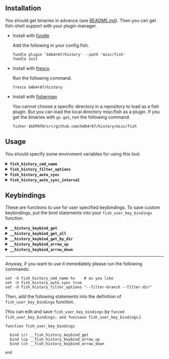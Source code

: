 ## Installation

You should get binaries in advance (see [README.md](https://github.com/b4b4r07/history/blob/master/README.md#installation)). Then you can get fish-shell support with your plugin manager. 

- Install with [fundle](https://github.com/tuvistavie/fundle)

  Add the following in your config.fish.

  ```fish
  fundle plugin 'b4b4r07/history' --path 'misc/fish'
  fundle init
  ```

- Install with [fresco](https://github.com/masa0x80/fresco)

  Run the following command.
  ```fish
  fresco b4b4r07/history
  ```

- Install with [fisherman](https://github.com/fisherman/fisherman)

  You cannot choose a specific directory in a repository to load as a fish plugin.
  But you can load the local directory misc/fish as a plugin.
  If you get the binaries with `go get`, run the following command.

  ```
  fisher $GOPATH/src/github.com/b4b4r07/history/misc/fish
  ```

## Usage

You should specify some enviroment variables for using this tool.

<details>
<summary><strong><code>fish_history_cmd_name</code></strong></summary>



It should be used as an alias  of `command history`. Completions are genereted for this alias. 

</details>

<details>
<summary><strong><code>fish_history_filter_options</code></strong></summary>



It should be set `history search` option. See also `command history help search`.

</details>

<details>
<summary><strong><code>fish_history_auto_sync</code></strong></summary>



Example:

```fish
set -U fish_history_auto_sync true
```

If you set sync option (for more datail, see and run `history config`)

</details>

<details>
<summary><strong><code>fish_history_auto_sync_interval</code></strong></summary>



Example:

```zsh
set -U fish_history_auto_sync_intareval "1h"
```

</details>

## Keybindings

These are functions to use for user specified keybindings.
To save custom keybindings, put the bind statements into your `fish_user_key_bindings` function.

<details>
<summary><strong><code>__history_keybind_get</code></strong></summary>



You can set keybind for getting history.

Example:

```fish
bind \cr __history_keybind_get
```

</details>

<details>
<summary><strong><code>__history_keybind_get_all</code></strong></summary>

Ignore `fish_history_filter_options` and search all history.

Example:

```fish
bind \cr\ca __fish_history_keybind_get_all
```


</details>

<details>
<summary><strong><code>__history_keybind_get_by_dir</code></strong></summary>

It's equals to `__fish_history_keybind_get` with `fish_history_filter_options="--filter-branch --filter-dir"`.

</details>

<details>
<summary><strong><code>__history_keybind_arrow_up</code></strong></summary>

Example:

```fish
bind \cp __history_keybind_arrow_up
```

</details>

<details>
<summary><strong><code>__history_keybind_arrow_down</code></strong></summary>

Example:

```fish
bind \cn __history_keybind_arrow_down
```

</details>

---

Anyway, if you want to use it immediately please run the following commands:

```fish
set -U fish_history_cmd_name hs    # as you like
set -U fish_history_auto_sync true
set -U fish_history_filter_options "--filter-branch --filter-dir"
```

Then, add the following statements into the definition of `fish_user_key_bindings` function.

(You can edit and save `fish_user_key_bindings` by `funced fish_user_key_bindings; and funcsave fish_user_key_bindings`.)

```fish
function fish_user_key_bindings

  bind \cr __fish_history_keybind_get
  bind \cp __fish_history_keybind_arrow_up
  bind \cn __fish_history_keybind_arrow_down

end
```


